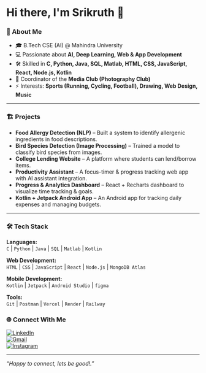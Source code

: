 # Hi there, I'm Srikruth 👋  

### 🚀 About Me  
- 🎓 B.Tech CSE (AI) @ Mahindra University  
- 💻 Passionate about **AI, Deep Learning, Web & App Development**  
- 🛠️ Skilled in **C, Python, Java, SQL, Matlab, HTML, CSS, JavaScript, React, Node.js, Kotlin**  
- 📸 Coordinator of the **Media Club (Photography Club)**  
- ⚡ Interests: **Sports (Running, Cycling, Football), Drawing, Web Design, Music**  

---

### 🏗️ Projects  
- **Food Allergy Detection (NLP)** – Built a system to identify allergenic ingredients in food descriptions.  
- **Bird Species Detection (Image Processing)** – Trained a model to classify bird species from images.  
- **College Lending Website** – A platform where students can lend/borrow items.  
- **Productivity Assistant** – A focus-timer & progress tracking web app with AI assistant integration.  
- **Progress & Analytics Dashboard** – React + Recharts dashboard to visualize time tracking & goals.  
- **Kotlin + Jetpack Android App** – An Android app for tracking daily expenses and managing budgets.  

---

### 🛠️ Tech Stack  
**Languages:**  
`C` | `Python` | `Java` | `SQL` | `Matlab` | `Kotlin`  

**Web Development:**  
`HTML` | `CSS` | `JavaScript` | `React` | `Node.js` | `MongoDB Atlas`  

**Mobile Development:**  
`Kotlin` | `Jetpack` | `Android Studio` | `figma`

**Tools:**  
`Git` | `Postman` | `Vercel` | `Render` | `Railway`  



### 🌐 Connect With Me  
[![LinkedIn](https://img.shields.io/badge/LinkedIn-0077B5?style=for-the-badge&logo=linkedin&logoColor=white)](https://www.linkedin.com/in/srikruth-varma-239b57323)  
[![Gmail](https://img.shields.io/badge/Email-D14836?style=for-the-badge&logo=gmail&logoColor=white)](mailto:srikruthvarma@gmail.com)  
[![Instagram](https://img.shields.io/badge/Instagram-E4405F?style=for-the-badge&logo=instagram&logoColor=white)](https://www.instagram.com/sreekruthverma)  

---

 *“Happy to connect, lets be good!.”*  
